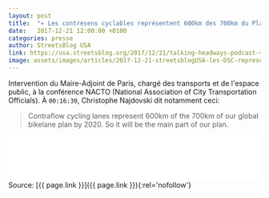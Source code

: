 ```yaml
---
layout: post
title:  "« Les contresens cyclables représentent 600km des 700km du Plan Vélo de Paris. » — Christophe Najdovski"
date:   2017-12-21 12:00:00 +0100
categories: presse
author: StreetsBlog USA
link: https://usa.streetsblog.org/2017/12/21/talking-headways-podcast-vive-la-transportation-revolution/
image: assets/images/articles/2017-12-21-streetsblogUSA-les-DSC-representent-600km-des-700km-du-plan-velo.jpg
---
```


Intervention du Maire-Adjoint de Paris, chargé des transports et de l'espace public, à la conférence NACTO (National Association of City Transportation Officials). À `00:16:30`, Christophe Najdovski dit notamment ceci:
> Contraflow cycling lanes represent 600km of the 700km of our global bikelane plan by 2020. So it will be the main part of our plan.

<iframe style="border: none" src="//html5-player.libsyn.com/embed/episode/id/6077746/height/90/theme/custom/autoplay/no/autonext/no/thumbnail/yes/preload/no/no_addthis/no/direction/backward/render-playlist/no/custom-color/87A93A/" height="90" width="100%" scrolling="no"  allowfullscreen webkitallowfullscreen mozallowfullscreen oallowfullscreen msallowfullscreen></iframe>

<br>
Source: [{{ page.link }}]({{ page.link }}){:rel='nofollow'}
